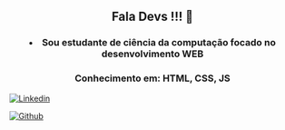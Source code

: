 <h2 align='center'> Fala Devs !!! 👋 </h2> 

<h3 align='center'> <li> Sou estudante de ciência da computação focado no desenvolvimento WEB </li> </h3>

<h3 align='center'> Conhecimento em: HTML, CSS, JS </h3>

[![Linkedin ](https://img.shields.io/badge/-LinkedIn-blue?style=flat-square&logo=Linkedin&logoColor=white&link=https://www.linkedin.com/in/gabriel-medrado-de-souza-9a30b3206/)](https://www.linkedin.com/in/gabriel-medrado-de-souza-9a30b3206/)

[![Github ](https://img.shields.io/badge/-Github-000?style=flat-square&logo=Github&logoColor=white&link=https://github.com/GabrielMedradoS)](https://github.com/GabrielMedradoS)

